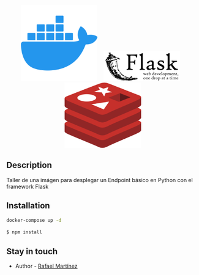 <p align="center">
  <a href="./" target="blank"><img src="../assets/docker.png" width="200" alt="Nest Logo" /></a>&nbsp;&nbsp;&nbsp;
  <a href="./" target="blank"><img src="../assets/flask-logo.png" width="200" alt="Nest Logo" /></a>&nbsp;&nbsp;&nbsp;
  <a href="./" target="blank"><img src="../assets/redis.png" width="200" alt="Nest Logo" /></a>
</p>

## Description

Taller de una imágen para desplegar un Endpoint básico en Python con el framework Flask


## Installation
```bash
docker-compose up -d
```

```bash
$ npm install
```


## Stay in touch

- Author - [Rafael Martínez](https://github.com/ralphdev)
